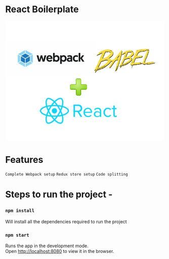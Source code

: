 # React Boilerplate

![](images/webpack_babel.png)

# Features

`Complete Webpack setup`
`Redux store setup`
`Code splitting`

# Steps to run the project -

### `npm install`

Will install all the dependencies required to run the project

### `npm start`

Runs the app in the development mode.<br />
Open [http://localhost:8080](http://localhost:8080) to view it in the browser.
